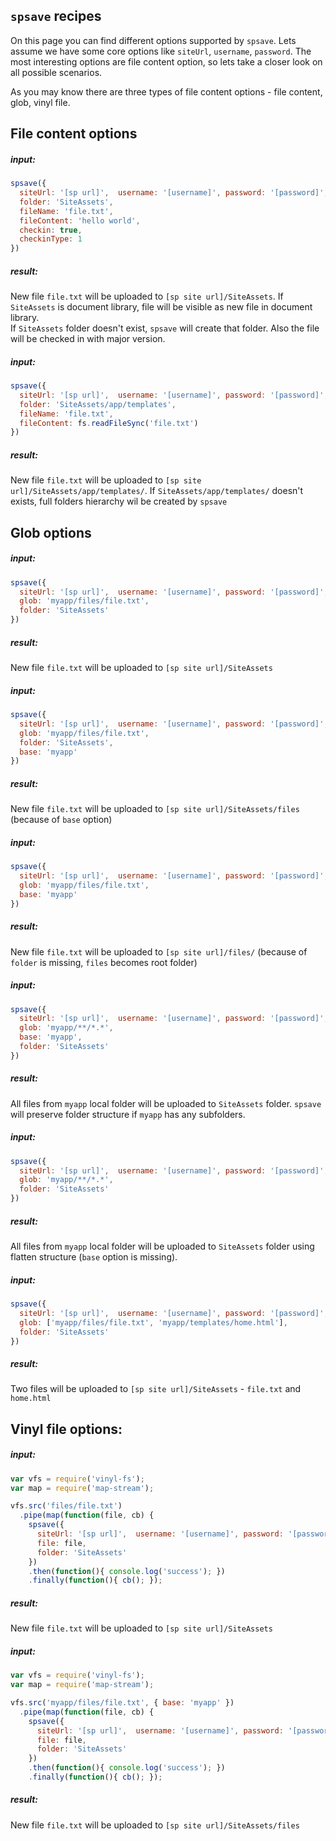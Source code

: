## `spsave` recipes

On this page you can find different options supported by `spsave`. Lets assume we have some core options like `siteUrl`, `username`, `password`. The most interesting options are file content option, so lets take a closer look on all possible scenarios.   

As you may know there are three types of file content options - file content, glob, vinyl file. 

## File content options

##### input:
```javascript
spsave({
  siteUrl: '[sp url]',  username: '[username]', password: '[password]',
  folder: 'SiteAssets',
  fileName: 'file.txt',
  fileContent: 'hello world',
  checkin: true,
  checkinType: 1
})
```
##### result: 
New file `file.txt` will be uploaded to `[sp site url]/SiteAssets`. If `SiteAssets` is document library, file will be visible as new file in document library.  
If `SiteAssets` folder doesn't exist, `spsave` will create that folder. Also the file will be checked in with major version.

##### input:
```javascript
spsave({
  siteUrl: '[sp url]',  username: '[username]', password: '[password]',
  folder: 'SiteAssets/app/templates',
  fileName: 'file.txt',
  fileContent: fs.readFileSync('file.txt')
})
```
##### result: 
New file `file.txt` will be uploaded to `[sp site url]/SiteAssets/app/templates/`. If `SiteAssets/app/templates/` doesn't exists, full folders hierarchy wil be created by `spsave`


## Glob options
##### input:
```javascript
spsave({
  siteUrl: '[sp url]',  username: '[username]', password: '[password]',
  glob: 'myapp/files/file.txt',
  folder: 'SiteAssets'
})
```
##### result:
New file `file.txt` will be uploaded to `[sp site url]/SiteAssets`

##### input:
```javascript
spsave({
  siteUrl: '[sp url]',  username: '[username]', password: '[password]',
  glob: 'myapp/files/file.txt',
  folder: 'SiteAssets',
  base: 'myapp'
})
```
##### result:
New file `file.txt` will be uploaded to `[sp site url]/SiteAssets/files` (because of `base` option)

##### input:
```javascript
spsave({
  siteUrl: '[sp url]',  username: '[username]', password: '[password]',
  glob: 'myapp/files/file.txt',
  base: 'myapp'
})
```
##### result:
New file `file.txt` will be uploaded to `[sp site url]/files/` (because of `folder` is missing, `files` becomes root folder)

##### input:
```javascript
spsave({
  siteUrl: '[sp url]',  username: '[username]', password: '[password]',
  glob: 'myapp/**/*.*',
  base: 'myapp',
  folder: 'SiteAssets'
})
```
##### result:
All files from `myapp` local folder will be uploaded to `SiteAssets` folder. `spsave` will preserve folder structure if `myapp` has any subfolders.

##### input:
```javascript
spsave({
  siteUrl: '[sp url]',  username: '[username]', password: '[password]',
  glob: 'myapp/**/*.*',
  folder: 'SiteAssets'
})
```
##### result:
All files from `myapp` local folder will be uploaded to `SiteAssets` folder using flatten structure (`base` option is missing).

##### input:
```javascript
spsave({
  siteUrl: '[sp url]',  username: '[username]', password: '[password]',
  glob: ['myapp/files/file.txt', 'myapp/templates/home.html'],
  folder: 'SiteAssets'
})
```
##### result:
Two files will be uploaded to `[sp site url]/SiteAssets` - `file.txt` and `home.html`

## Vinyl file options:

##### input:
```javascript
var vfs = require('vinyl-fs');
var map = require('map-stream');

vfs.src('files/file.txt')
  .pipe(map(function(file, cb) {
    spsave({
      siteUrl: '[sp url]',  username: '[username]', password: '[password]',
      file: file,
      folder: 'SiteAssets'
    })
    .then(function(){ console.log('success'); })
    .finally(function(){ cb(); });
```
##### result:
New file `file.txt` will be uploaded to `[sp site url]/SiteAssets`

##### input:
```javascript
var vfs = require('vinyl-fs');
var map = require('map-stream');

vfs.src('myapp/files/file.txt', { base: 'myapp' })
  .pipe(map(function(file, cb) {
    spsave({
      siteUrl: '[sp url]',  username: '[username]', password: '[password]',
      file: file,
      folder: 'SiteAssets'
    })
    .then(function(){ console.log('success'); })
    .finally(function(){ cb(); });
```
##### result:
New file `file.txt` will be uploaded to `[sp site url]/SiteAssets/files`
